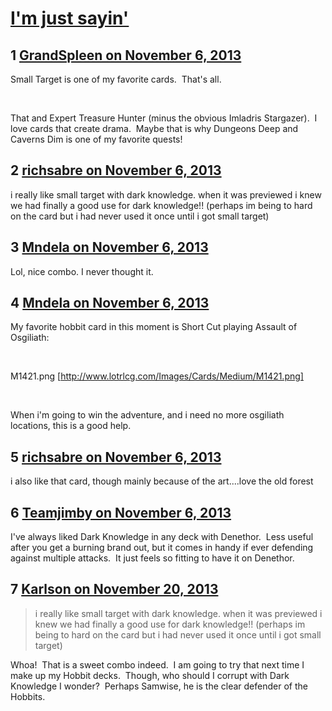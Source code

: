 # [I&#039;m just sayin&#039;](https://community.fantasyflightgames.com/topic/93161-im-just-sayin/)

## 1 [GrandSpleen on November 6, 2013](https://community.fantasyflightgames.com/topic/93161-im-just-sayin/?do=findComment&comment=903605)

Small Target is one of my favorite cards.  That's all.

 

That and Expert Treasure Hunter (minus the obvious Imladris Stargazer).  I love cards that create drama.  Maybe that is why Dungeons Deep and Caverns Dim is one of my favorite quests!

## 2 [richsabre on November 6, 2013](https://community.fantasyflightgames.com/topic/93161-im-just-sayin/?do=findComment&comment=903607)

i really like small target with dark knowledge. when it was previewed i knew we had finally a good use for dark knowledge!! (perhaps im being to hard on the card but i had never used it once until i got small target)

## 3 [Mndela on November 6, 2013](https://community.fantasyflightgames.com/topic/93161-im-just-sayin/?do=findComment&comment=903663)

Lol, nice combo. I never thought it.

## 4 [Mndela on November 6, 2013](https://community.fantasyflightgames.com/topic/93161-im-just-sayin/?do=findComment&comment=903667)

My favorite hobbit card in this moment is Short Cut playing Assault of Osgiliath:

 

M1421.png [http://www.lotrlcg.com/Images/Cards/Medium/M1421.png]

 

When i'm going to win the adventure, and i need no more osgiliath locations, this is a good help.

## 5 [richsabre on November 6, 2013](https://community.fantasyflightgames.com/topic/93161-im-just-sayin/?do=findComment&comment=903676)

i also like that card, though mainly because of the art....love the old forest

## 6 [Teamjimby on November 6, 2013](https://community.fantasyflightgames.com/topic/93161-im-just-sayin/?do=findComment&comment=903725)

I've always liked Dark Knowledge in any deck with Denethor.  Less useful after you get a burning brand out, but it comes in handy if ever defending against multiple attacks.  It just feels so fitting to have it on Denethor.

## 7 [Karlson on November 20, 2013](https://community.fantasyflightgames.com/topic/93161-im-just-sayin/?do=findComment&comment=912700)

> i really like small target with dark knowledge. when it was previewed i knew we had finally a good use for dark knowledge!! (perhaps im being to hard on the card but i had never used it once until i got small target)

Whoa!  That is a sweet combo indeed.  I am going to try that next time I make up my Hobbit decks.  Though, who should I corrupt with Dark Knowledge I wonder?  Perhaps Samwise, he is the clear defender of the Hobbits.  


